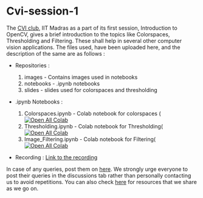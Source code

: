 # Cvi-session-1
The [CVI club](https://iitmcvg.github.io/), IIT Madras as a part of its first session, Introduction to OpenCV, gives a brief introduction to the topics like Colorspaces, Thresholding and Filtering. These shall help in several other computer vision applications. The files used, have been uploaded here, and the description of the same are as follows  : 

- Repositories :
    1) images - Contains images used in notebooks
    2) notebooks - .ipynb notebooks
    3) slides - slides used for colorspaces and thresholding

- .ipynb Notebooks : 
    1) Colorspaces.ipynb - Colab notebook for colorspaces ([![Open All Colab](https://colab.research.google.com/assets/colab-badge.svg)](https://colab.research.google.com/github/sgauthamr2001/cvi-session-1/blob/master/notebooks/Colorspaces.ipynb)
    2) Thresholding.ipynb - Colab notebook for Thresholding([![Open All Colab](https://colab.research.google.com/assets/colab-badge.svg)](https://colab.research.google.com/github/sgauthamr2001/cvi-session-1/blob/master/notebooks/Thresholding.ipynb)
    3) Image_Filtering.ipynb - Colab notebook for Filtering([![Open All Colab](https://colab.research.google.com/assets/colab-badge.svg)](https://colab.research.google.com/github/sgauthamr2001/cvi-session-1/blob/master/notebooks/Image_Filtering.ipynb)

- Recording : [Link to the recording](https://drive.google.com/file/d/1StWoIqUJ7IdLPEMlCqF2ybAcAYlDUTFz/view?usp=sharing)

In case of any queries, post them on [here](https://github.com/sgauthamr2001/cvi-session-1/discussions/categories/q-a). We strongly urge everyone to post their queries in the discussions tab rather than personally contacting us to avoid repetitions. You can also check [here](https://github.com/sgauthamr2001/cvi-session-1/discussions/categories/show-and-tell) for resources that we share as we go on. 



